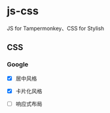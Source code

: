 # js-css
JS for Tampermonkey、CSS for Stylish

## CSS

### Google

- [x] 居中风格

- [x] 卡片化风格

- [ ] 响应式布局
